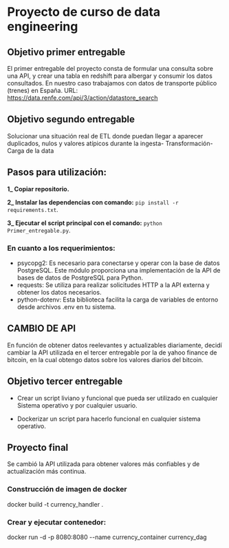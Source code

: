 # Proyecto de curso de data engineering

## Objetivo primer entregable

El primer entregable del proyecto consta de formular una consulta sobre una API, y crear una tabla en redshift para albergar y consumir los datos consultados. 
En nuestro caso trabajamos con datos de transporte público (trenes) en España. URL: 	https://data.renfe.com/api/3/action/datastore_search

## Objetivo segundo entregable
Solucionar una situación real de ETL donde puedan llegar a aparecer duplicados, nulos y valores atípicos durante la ingesta- Transformación- Carga de la data

## Pasos para utilización:

**1_ Copiar repositorio.**

**2_ Instalar las dependencias con comando:** `pip install -r requirements.txt`.

**3_ Ejecutar el script principal con el comando:** `python Primer_entregable.py`.

### En cuanto a los requerimientos: 
* psycopg2: Es necesario para conectarse y operar con la base de datos PostgreSQL. Este módulo proporciona una implementación de la API de bases de datos de PostgreSQL para Python.
* requests: Se utiliza para realizar solicitudes HTTP a la API externa y obtener los datos necesarios.
* python-dotenv: Esta biblioteca facilita la carga de variables de entorno desde archivos .env en tu sistema.

## CAMBIO DE API  
En función de obtener datos reelevantes y actualizables diariamente, decidí cambiar la API utilizada en el tercer entregable por la de yahoo finance de bitcoin, en la cual obtengo datos sobre los valores diarios del bitcoin.

## Objetivo tercer entregable
* Crear un script liviano y funcional que pueda ser utilizado en cualquier Sistema operativo y por cualquier usuario. 

* Dockerizar un script para hacerlo funcional en cualquier sistema operativo. 


## Proyecto final
Se cambió la API utilizada para obtener valores más confiables y de actualización más continua.

### Construcción de imagen de docker
docker build -t currency_handler .

### Crear y ejecutar contenedor:
docker run -d -p 8080:8080 --name currency_container currency_dag
